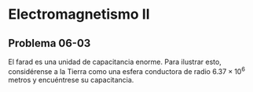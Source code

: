 # Electromagnetismo II
## Problema 06-03

El farad es una unidad de capacitancia enorme. Para ilustrar esto, considérense
a la Tierra como una esfera conductora de radio $`6.37\times 10^6`$ metros y
encuéntrese su capacitancia.
